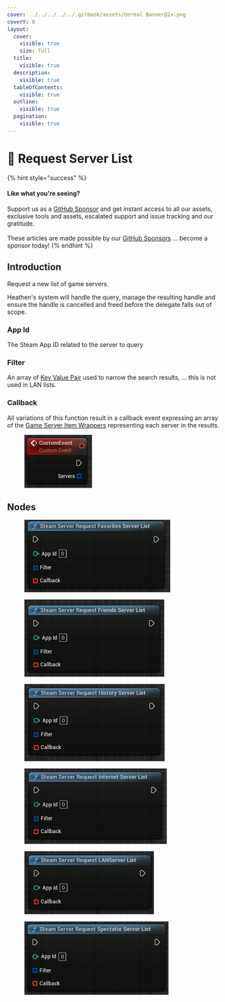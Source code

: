 ```yaml
---
cover: ../../../../../.gitbook/assets/Unreal Banner@2x.png
coverY: 0
layout:
  cover:
    visible: true
    size: full
  title:
    visible: true
  description:
    visible: true
  tableOfContents:
    visible: true
  outline:
    visible: true
  pagination:
    visible: true
---
```


# 🔵 Request Server List



{% hint style="success" %}
#### Like what you're seeing?

Support us as a [GitHub Sponsor](../../../../../become-a-sponsor/) and get instant access to all our assets, exclusive tools and assets, escalated support and issue tracking and our gratitude.\
\
These articles are made possible by our [GitHub Sponsors](../../../../../become-a-sponsor/) ... become a sponsor today!
{% endhint %}

## Introduction

Request a new list of game servers.

Heathen's system will handle the query, manage the resulting handle and ensure the handle is cancelled and freed before the delegate falls out of scope.

### App Id

The Steam App ID related to the server to query

### Filter

An array of [Key Value Pair](../../types/key-value-pair.md) used to narrow the search results, ... this is not used in LAN lists.

### Callback

All variations of this function result in a callback event expressing an array of the [Game Server Item Wrappers](../../types/game-server-item-wrapper.md) representing each server in the results.

<figure><img src="../../../../../.gitbook/assets/image (261).png" alt=""><figcaption></figcaption></figure>

## Nodes

<figure><img src="../../../../../.gitbook/assets/image (255).png" alt=""><figcaption></figcaption></figure>

<figure><img src="../../../../../.gitbook/assets/image (256).png" alt=""><figcaption></figcaption></figure>

<figure><img src="../../../../../.gitbook/assets/image (257).png" alt=""><figcaption></figcaption></figure>

<figure><img src="../../../../../.gitbook/assets/image (258).png" alt=""><figcaption></figcaption></figure>

<figure><img src="../../../../../.gitbook/assets/image (259).png" alt=""><figcaption></figcaption></figure>

<figure><img src="../../../../../.gitbook/assets/image (260).png" alt=""><figcaption></figcaption></figure>
